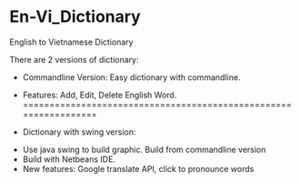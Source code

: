 # En-Vi_Dictionary

English to Vietnamese Dictionary

There are 2 versions of dictionary:
+ Commandline Version: Easy dictionary with commandline. 
- Features: Add, Edit, Delete English Word.
=================================================================
+ Dictionary with swing version:
- Use java swing to build graphic. Build from commandline version
- Build with Netbeans IDE.
- New features: Google translate API, click to pronounce words

